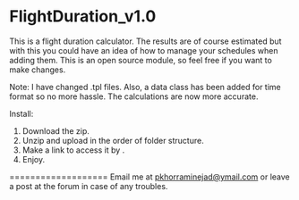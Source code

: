 FlightDuration_v1.0
===================

This is a flight duration calculator. The results are of course estimated but with this you could have an idea of how to manage your schedules when adding them. 
This is an open source module, so feel free if you want to make changes.

Note: I have changed .tpl files. Also, a data class has been added for time format so no more hassle. The calculations are now more accurate.

Install:

1. Download the zip.
2. Unzip and upload in the order of folder structure.
3. Make a link to access it by <?php echo url('duration');?>.
4. Enjoy.

===================
Email me at pkhorraminejad@ymail.com or leave a post at the forum in case of any troubles.
